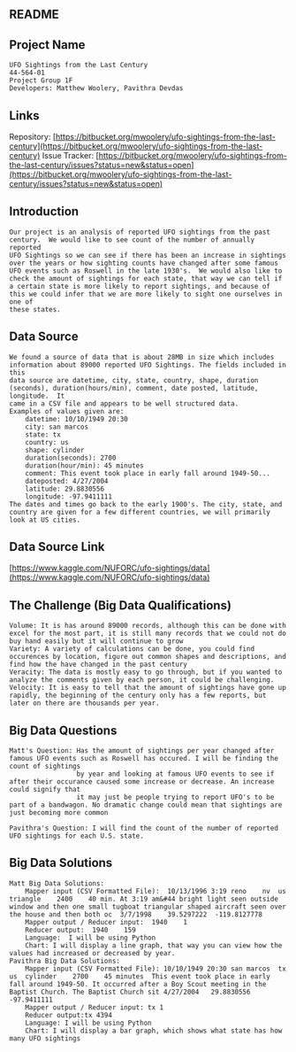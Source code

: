 ## README

## Project Name
	UFO Sightings from the Last Century
	44-564-01
	Project Group 1F
	Developers: Matthew Woolery, Pavithra Devdas
## Links
Repository: [https://bitbucket.org/mwoolery/ufo-sightings-from-the-last-century](https://bitbucket.org/mwoolery/ufo-sightings-from-the-last-century)
Issue Tracker: [https://bitbucket.org/mwoolery/ufo-sightings-from-the-last-century/issues?status=new&status=open](https://bitbucket.org/mwoolery/ufo-sightings-from-the-last-century/issues?status=new&status=open)

## Introduction
	Our project is an analysis of reported UFO sightings from the past century.  We would like to see count of the number of annually reported
	UFO Sightings so we can see if there has been an increase in sightings over the years or how sighting counts have changed after some famous 
	UFO events such as Roswell in the late 1930's.  We would also like to check the amount of sightings for each state, that way we can tell if 
	a certain state is more likely to report sightings, and because of this we could infer that we are more likely to sight one ourselves in one of
	these states.
## Data Source
	We found a source of data that is about 28MB in size which includes information about 89000 reported UFO Sightings. The fields included in this
	data source are datetime, city, state, country, shape, duration (seconds), duration(hours/min), comment, date posted, latitude, longitude.  It
	came in a CSV file and appears to be well structured data.
	Examples of values given are:
		datetime: 10/10/1949 20:30
		city: san marcos
		state: tx
		country: us
		shape: cylinder
		duration(seconds): 2700
		duration(hour/min): 45 minutes
		comment: This event took place in early fall around 1949-50...
		dateposted: 4/27/2004
		latitude: 29.8830556
		longitude: -97.9411111
	The dates and times go back to the early 1900's. The city, state, and country are given for a few different countries, we will primarily look at US cities.
	


## Data Source Link
[https://www.kaggle.com/NUFORC/ufo-sightings/data](https://www.kaggle.com/NUFORC/ufo-sightings/data)
## The Challenge (Big Data Qualifications)
	Volume: It is has around 89000 records, although this can be done with excel for the most part, it is still many records that we could not do buy hand easily but it will continue to grow
	Variety: A variety of calculations can be done, you could find occurences by location, figure out common shapes and descriptions, and find how the have changed in the past century
	Veracity: The data is mostly easy to go through, but if you wanted to analyze the comments given by each person, it could be challenging.
	Velocity: It is easy to tell that the amount of sightings have gone up rapidly, the beginning of the century only has a few reports, but later on there are thousands per year.
## Big Data Questions
	Matt's Question: Has the amount of sightings per year changed after famous UFO events such as Roswell has occured. I will be finding the count of sightings
					 by year and looking at famous UFO events to see if after their occurance caused some increase or decrease. An increase could signify that
					 it may just be people trying to report UFO's to be part of a bandwagon. No dramatic change could mean that sightings are just becoming more common
	
	Pavithra's Question: I will find the count of the number of reported UFO sightings for each U.S. state.
	
## Big Data Solutions
	Matt Big Data Solutions:
		Mapper input (CSV Formatted File):  10/13/1996 3:19	reno	nv	us	triangle	2400	40 min.	At 3:19 am&#44 bright light seen outside window and then one small tugboat triangular shaped aircraft seen over the house and then both oc	3/7/1998	39.5297222	-119.8127778
		Mapper output / Reducer input:  1940	1
		Reducer output:  1940	 159
		Language:  I will be using Python
		Chart: I will display a line graph, that way you can view how the values had increased or decreased by year. 
	Pavithra Big Data Solutions:
		Mapper input (CSV Formatted File): 10/10/1949 20:30	san marcos	tx	us	cylinder	2700	45 minutes	This event took place in early fall around 1949-50. It occurred after a Boy Scout meeting in the Baptist Church. The Baptist Church sit	4/27/2004	29.8830556	-97.9411111	
		Mapper output / Reducer input: tx 1
		Reducer output:tx 4394
		Language: I will be using Python
		Chart: I will display a bar graph, which shows what state has how many UFO sightings
